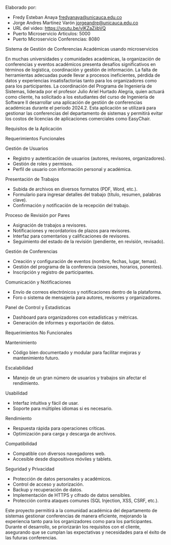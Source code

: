 Elaborado por:

- Fredy Esteban Anaya <fredyanaya@unicauca.edu.co>
- Jorge Andres Martinez Varón <jorgeandre@unicauca.edu.co>
- URL del video: https://youtu.be/vlKZaZiibVQ
- Puerto Microservicio Articulos: 5000
- Puerto Microservicio Conferencias: 8080

Sistema de Gestión de Conferencias Académicas usando microservicios

En muchas universidades y comunidades académicas, la organización de conferencias 
y eventos académicos presenta desafíos significativos en términos de logística, 
coordinación y gestión de información. La falta de herramientas adecuadas puede llevar 
a procesos ineficientes, pérdida de datos y experiencias insatisfactorias tanto para 
los organizadores como para los participantes.
La coordinación del Programa de Ingeniería de Sistemas, liderada por el profesor 
Julio Ariel Hurtado Alegría, quien actuará como cliente, ha solicitado a los estudiantes 
del curso de Ingeniería de Software II desarrollar una aplicación de gestión de conferencias 
académicas durante el periodo 2024.2.
Esta aplicación se utilizará para gestionar las conferencias del departamento de sistemas y 
permitirá evitar los costos de licencias de aplicaciones comerciales como EasyChair.

Requisitos de la Aplicación

Requerimientos Funcionales

Gestión de Usuarios
- Registro y autenticación de usuarios (autores, revisores, organizadores).
- Gestión de roles y permisos.
- Perfil de usuario con información personal y académica.

Presentación de Trabajos
- Subida de archivos en diversos formatos (PDF, Word, etc.).
- Formulario para ingresar detalles del trabajo (título, resumen, palabras clave).
- Confirmación y notificación de la recepción del trabajo.

Proceso de Revisión por Pares
- Asignación de trabajos a revisores.
- Notificaciones y recordatorios de plazos para revisores.
- Interfaz para comentarios y calificaciones de revisores.
- Seguimiento del estado de la revisión (pendiente, en revisión, revisado).

Gestión de Conferencias
- Creación y configuración de eventos (nombre, fechas, lugar, temas).
- Gestión del programa de la conferencia (sesiones, horarios, ponentes).
- Inscripción y registro de participantes.

Comunicación y Notificaciones
- Envío de correos electrónicos y notificaciones dentro de la plataforma.
- Foro o sistema de mensajería para autores, revisores y organizadores.

Panel de Control y Estadísticas
- Dashboard para organizadores con estadísticas y métricas.
- Generación de informes y exportación de datos.

Requerimientos No Funcionales

Mantenimiento
- Código bien documentado y modular para facilitar mejoras y mantenimiento futuro.

Escalabilidad
- Manejo de un gran número de usuarios y trabajos sin afectar el rendimiento.

Usabilidad
- Interfaz intuitiva y fácil de usar.
- Soporte para múltiples idiomas si es necesario.

Rendimiento
- Respuesta rápida para operaciones críticas.
- Optimización para carga y descarga de archivos.

Compatibilidad
- Compatible con diversos navegadores web.
- Accesible desde dispositivos móviles y tablets.

Seguridad y Privacidad
- Protección de datos personales y académicos.
- Control de acceso y autorización.
- Backup y recuperación de datos.
- Implementación de HTTPS y cifrado de datos sensibles.
- Protección contra ataques comunes (SQL Injection, XSS, CSRF, etc.).

Este proyecto permitirá a la comunidad académica del departamento de sistemas gestionar 
conferencias de manera eficiente, mejorando la experiencia tanto para los organizadores 
como para los participantes. Durante el desarrollo, se priorizarán los requisitos con el 
cliente, asegurando que se cumplan las expectativas y necesidades para el éxito de las 
futuras conferencias.
